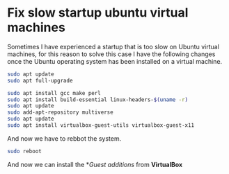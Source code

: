 # Fix slow startup ubuntu virtual machines

Sometimes I have experienced a startup that is too slow on Ubuntu virtual machines, for this reason to solve this case I have the following changes once the Ubuntu operating system has been installed on a virtual machine.

```bash
sudo apt update
sudo apt full-upgrade
````

```bash
sudo apt install gcc make perl
sudo apt install build-essential linux-headers-$(uname -r)
sudo apt update
sudo add-apt-repository multiverse
sudo apt update
sudo apt install virtualbox-guest-utils virtualbox-guest-x11
````

And now we have to rebbot the system.

```bash
sudo reboot
````

And now we can install the **Guest additions* from **VirtualBox**
